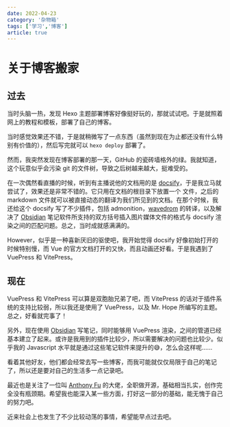 ```yaml
---
date: 2022-04-23
category: '杂物箱'
tags: ['学习','博客']
article: true
---
```


# 关于博客搬家

## 过去

当时头脑一热，发现 Hexo 主题部署博客好像挺好玩的，那就试试吧。于是就照着网上的教程和模板，部署了自己的博客。

当时感觉效果还不错，于是就稍微写了一点东西（虽然到现在为止都还没有什么特别有价值的），然后写完就可以 `hexo deploy` 部署了。

然而，我突然发现在博客部署的那一天，GitHub 的瓷砖墙格外的绿。我就知道，这个玩意似乎会污染 git 的文件树，导致之后树越来越大，挺难受的。

在一次偶然看直播的时候，听到有主播说他的文档用的是 [docsify](https://docsify.js.org)，于是我立马就尝试了，效果还是非常不错的。它只用在文档的根目录下放置一个 <FileName name="index.html" icon="i-vscode-icons-file-type-html" /> 文件，之后的 markdown 文件就可以被直接动态的翻译为我们所见到的文档。在那个时候，我还给这个 docsify 写了不少插件，包括 admonition，[wavedrom](https://wavedrom.com) 的转译，以及解决了 [Obsidian](https://obsidian.md) 笔记软件所支持的双方括号插入图片媒体文件的格式与 docsify 渲染之间的匹配问题。总之，当时成就感满满的。

However，似乎是一种喜新厌旧的驱使吧，我开始觉得 docsify 好像初始打开的时候特别慢，而 Vue 的官方文档打开的又快，而且动画还好看。于是我遇到了 VuePress 和 VitePress。

## 现在

VuePress 和 VitePress 可以算是双胞胎兄弟了吧，而 VitePress 的话对于插件系统的支持比较弱，所以我还是使用了 VuePress，以及 Mr. Hope 所编写的主题。总之，好看就完事了！

另外，现在使用 [Obsidian](https://obsidian.md) 写笔记，同时能够用 VuePress 渲染，之间的管道已经基本建立了起来。或许是我用到的插件比较少，所以需要解决的问题也比较少。似乎我的 Javascript 水平就是通过这些笔记软件来提升的😅，怎么会这样呢……

看着其他好友，他们都会经常去写一些博客，而我可能就仅仅局限于自己的笔记了，所以还是要对自己的生活多一点记录吧。

最近也是关注了一位叫 [Anthony Fu](https://antfu.me) 的大佬，全职做开源，基础相当扎实，创作完全没有瓶颈期。希望我也能深入某一些方面，打好这一部分的基础，能无愧于自己的努力吧。

近来社会上也发生了不少比较动荡的事情，希望能早点过去吧。
